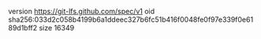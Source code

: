 version https://git-lfs.github.com/spec/v1
oid sha256:033d2c058b4199b6a1ddeec327b6fc51b416f0048fe0f97e339f0e6189d1bff2
size 16349
